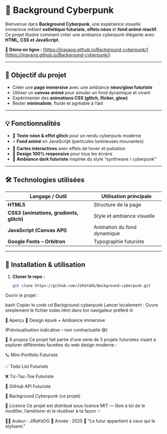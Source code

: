 # 🌌 Background Cyberpunk

Bienvenue dans **Background Cyberpunk**, une expérience visuelle immersive mêlant **esthétique futuriste**, **effets néon** et **fond animé réactif**.  
Ce projet illustre comment créer une ambiance cyberpunk élégante avec **HTML, CSS et JavaScript**.

🔗 **Démo en ligne :** [https://jirayaog.github.io/Background-cyberpunk/](https://jirayaog.github.io/Background-cyberpunk/)

---

## 🧠 Objectif du projet

- Créer une **page immersive** avec une ambiance **néon/glow futuriste**  
- Utiliser un **canvas animé** pour simuler un fond dynamique et vivant  
- Expérimenter des **animations CSS (glitch, flicker, glow)**  
- Rester **minimaliste**, fluide et agréable à l’œil

---

## 💡 Fonctionnalités

- 🌈 **Texte néon & effet glitch** pour un rendu cyberpunk moderne  
- ⚡ **Fond animé** en JavaScript (particules lumineuses mouvantes)  
- 🧩 **Cartes interactives** avec effets de hover et pulsation  
- 🌃 **Design 100% responsive** pour tous les écrans  
- 🖤 **Ambiance dark futuriste** inspirée du style “synthwave / cyberpunk”

---

## 🛠️ Technologies utilisées

| Langage / Outil | Utilisation principale |
|------------------|------------------------|
| **HTML5** | Structure de la page |
| **CSS3 (animations, gradients, glitch)** | Style et ambiance visuelle |
| **JavaScript (Canvas API)** | Animation du fond dynamique |
| **Google Fonts – Orbitron** | Typographie futuriste |

---

## 🚀 Installation & utilisation

1. **Cloner le repo :**
   ```bash
   git clone https://github.com/JiRaYaOG/Background-cyberpunk.git
Ouvrir le projet :

bash
Copier le code
cd Background-cyberpunk
Lancer localement :
Ouvre simplement le fichier index.html dans ton navigateur préféré 🌐

🎨 Aperçu
🖤 Design épuré + Ambiance immersive



(Prévisualisation indicative – non contractuelle 😄)

💬 À propos
Ce projet fait partie d’une série de 5 projets futuristes visant à explorer différentes facettes du web design moderne :

🪐 Mini-Portfolio Futuriste

✅ Todo List Futuriste

❌ Tic-Tac-Toe Futuriste

🧠 GitHub API Futuriste

🌌 Background Cyberpunk (ce projet)

📜 Licence
Ce projet est distribué sous licence MIT — libre à toi de le modifier, l’améliorer et le réutiliser à ta façon ✨


👨‍💻 Auteur : JiRaYaOG
📅 Année : 2025
🎨 “Le futur appartient à ceux qui le stylisent.”
